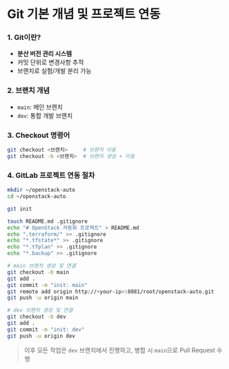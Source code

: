 
# Git 기본 개념 및 프로젝트 연동

### 1. Git이란?

* **분산 버전 관리 시스템**
* 커밋 단위로 변경사항 추적
* 브랜치로 실험/개발 분리 가능

### 2. 브랜치 개념

* `main`: 메인 브랜치
* `dev`: 통합 개발 브랜치

### 3. Checkout 명령어

```bash
git checkout <브랜치>     # 브랜치 이동
git checkout -b <브랜치>  # 브랜치 생성 + 이동
```

### 4. GitLab 프로젝트 연동 절차

```bash
mkdir ~/openstack-auto
cd ~/openstack-auto

git init

touch README.md .gitignore
echo "# OpenStack 자동화 프로젝트" > README.md
echo ".terraform/" >> .gitignore
echo "*.tfstate*" >> .gitignore
echo "*.tfplan" >> .gitignore
echo "*.backup" >> .gitignore

# main 브랜치 생성 및 연결
git checkout -b main
git add .
git commit -m "init: main"
git remote add origin http://<your-ip>:8081/root/openstack-auto.git
git push -u origin main

# dev 브랜치 생성 및 연결
git checkout -b dev
git add .
git commit -m "init: dev"
git push -u origin dev
```

> 이후 모든 작업은 `dev` 브랜치에서 진행하고, 병합 시 `main`으로 Pull Request 수행
